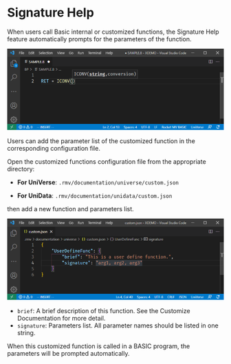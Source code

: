 # Signature Help

When users call Basic internal or customized functions, the Signature Help feature automatically prompts for the parameters of the function.

![](../img/signature_help.png)

Users can add the parameter list of the customized function in the corresponding configuration file.

Open the customized functions configuration file from the appropriate directory:

- **For UniVerse**: `.rmv/documentation/universe/custom.json`

- **For UniData**: `.rmv/documentation/unidata/custom.json`

then add a new function and parameters list.

![](../img/sigature_user_define.png)

- `brief`: A brief description of this function. See the Customize Documentation for more detail.
- `signature`: Parameters list. All parameter names should be listed in one string.

When this customized function is called in a BASIC program, the parameters will be prompted automatically.

